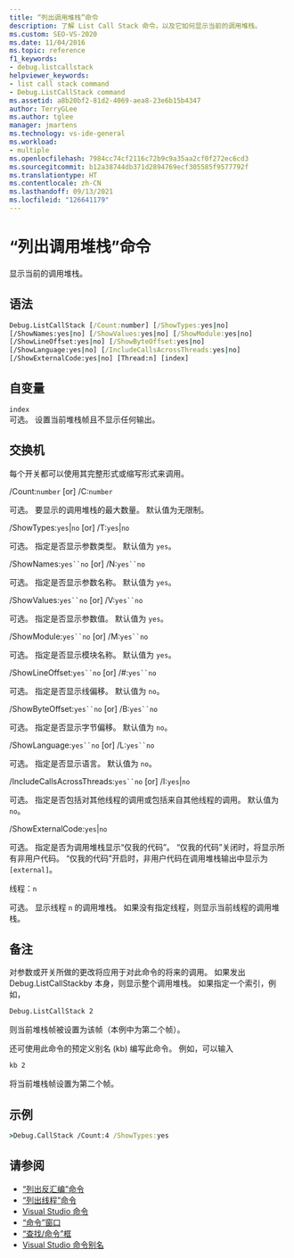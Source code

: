 ```yaml
---
title: “列出调用堆栈”命令
description: 了解 List Call Stack 命令，以及它如何显示当前的调用堆栈。
ms.custom: SEO-VS-2020
ms.date: 11/04/2016
ms.topic: reference
f1_keywords:
- debug.listcallstack
helpviewer_keywords:
- list call stack command
- Debug.ListCallStack command
ms.assetid: a8b20bf2-81d2-4069-aea8-23e6b15b4347
author: TerryGLee
ms.author: tglee
manager: jmartens
ms.technology: vs-ide-general
ms.workload:
- multiple
ms.openlocfilehash: 7984cc74cf2116c72b9c9a35aa2cf0f272ec6cd3
ms.sourcegitcommit: b12a38744db371d2894769ecf305585f9577792f
ms.translationtype: HT
ms.contentlocale: zh-CN
ms.lasthandoff: 09/13/2021
ms.locfileid: "126641179"
---
```

# <a name="list-call-stack-command"></a>“列出调用堆栈”命令
显示当前的调用堆栈。

## <a name="syntax"></a>语法

```cmd
Debug.ListCallStack [/Count:number] [/ShowTypes:yes|no]
[/ShowNames:yes|no] [/ShowValues:yes|no] [/ShowModule:yes|no]
[/ShowLineOffset:yes|no] [/ShowByteOffset:yes|no]
[/ShowLanguage:yes|no] [/IncludeCallsAcrossThreads:yes|no]
[/ShowExternalCode:yes|no] [Thread:n] [index]
```

## <a name="arguments"></a>自变量

`index`\
可选。 设置当前堆栈帧且不显示任何输出。

## <a name="switches"></a>交换机
每个开关都可以使用其完整形式或缩写形式来调用。

/Count:`number` [or] /C:`number`

可选。 要显示的调用堆栈的最大数量。 默认值为无限制。

/ShowTypes:`yes`|`no` [or] /T:`yes`|`no`

可选。 指定是否显示参数类型。 默认值为 `yes`。

/ShowNames:`yes``no` [or] /N:`yes``no`

可选。 指定是否显示参数名称。 默认值为 `yes`。

/ShowValues:`yes``no` [or] /V:`yes``no`

可选。 指定是否显示参数值。 默认值为 `yes`。

/ShowModule:`yes``no` [or] /M:`yes``no`

可选。 指定是否显示模块名称。 默认值为 `yes`。

/ShowLineOffset:`yes``no` [or] /#:`yes``no`

可选。 指定是否显示线偏移。 默认值为 `no`。

/ShowByteOffset:`yes``no` [or] /B:`yes``no`

可选。 指定是否显示字节偏移。 默认值为 `no`。

/ShowLanguage:`yes``no` [or] /L:`yes``no`

可选。 指定是否显示语言。 默认值为 `no`。

/IncludeCallsAcrossThreads:`yes``no` [or] /I:`yes`|`no`

可选。 指定是否包括对其他线程的调用或包括来自其他线程的调用。 默认值为 `no`。

/ShowExternalCode:`yes`|`no`

可选。 指定是否为调用堆栈显示“仅我的代码”。 “仅我的代码”关闭时，将显示所有非用户代码。 “仅我的代码”开启时，非用户代码在调用堆栈输出中显示为 `[external]`。

线程：`n`

可选。 显示线程 `n` 的调用堆栈。 如果没有指定线程，则显示当前线程的调用堆栈。

## <a name="remarks"></a>备注
对参数或开关所做的更改将应用于对此命令的将来的调用。 如果发出 Debug.ListCallStackby 本身，则显示整个调用堆栈。 如果指定一个索引，例如，

```cmd
Debug.ListCallStack 2
```

则当前堆栈帧被设置为该帧（本例中为第二个帧）。

还可使用此命令的预定义别名 (kb) 编写此命令。 例如，可以输入

```cmd
kb 2
```

将当前堆栈帧设置为第二个帧。

## <a name="example"></a>示例

```cmd
>Debug.CallStack /Count:4 /ShowTypes:yes
```

## <a name="see-also"></a>请参阅

- [“列出反汇编”命令](../../ide/reference/list-disassembly-command.md)
- [“列出线程”命令](../../ide/reference/list-threads-command.md)
- [Visual Studio 命令](../../ide/reference/visual-studio-commands.md)
- [“命令”窗口](../../ide/reference/command-window.md)
- [“查找/命令”框](../../ide/find-command-box.md)
- [Visual Studio 命令别名](../../ide/reference/visual-studio-command-aliases.md)